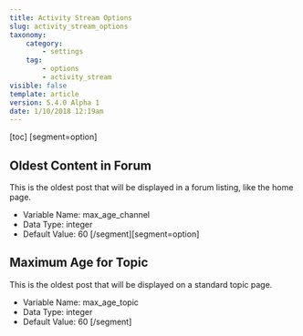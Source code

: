 ```yaml
---
title: Activity Stream Options
slug: activity_stream_options
taxonomy:
    category:
        - settings
    tag:
        - options
        - activity_stream
visible: false
template: article
version: 5.4.0 Alpha 1
date: 1/10/2018 12:19am
---
```


[toc]
[segment=option]

## Oldest Content in Forum
This is the oldest post that will be displayed in a forum listing, like the home page.



- Variable Name: max_age_channel
- Data Type: integer
- Default Value: 60
[/segment][segment=option]

## Maximum Age for Topic
This is the oldest post that will be displayed on a standard topic page.



- Variable Name: max_age_topic
- Data Type: integer
- Default Value: 60
[/segment]